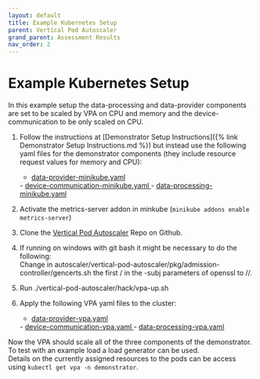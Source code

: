 ```yaml
---
layout: default
title: Example Kubernetes Setup
parent: Vertical Pod Autoscaler
grand_parent: Assessment Results
nav_order: 2
---
```


# Example Kubernetes Setup

In this example setup the data-processing and data-provider components are set to be scaled by VPA on CPU and memory and the device-communication to be only scaled on CPU.  

1. Follow the instructions at [Demonstrator Setup Instructions]({% link Demonstrator Setup Instructions.md %}) but instead use the following yaml files for the demonstrator components (they include resource request values for memory and CPU):  

   - <a download="data-provider-minikube.yaml" href="/Kubernetes-Autoscaler-Docs/demonstratorDownloads/VPA/data-provider-minikube.yaml" title="data-provider-minikube.yaml">data-provider-minikube.yaml
    </a>  
   - <a download="device-communication-minikube.yaml" href="/Kubernetes-Autoscaler-Docs/demonstratorDownloads/VPA/device-communication-minikube.yaml" title="device-communication-minikube.yaml">device-communication-minikube.yaml
    </a>  
   - <a download="data-processing-minikube.yaml" href="/Kubernetes-Autoscaler-Docs/demonstratorDownloads/VPA/data-processing-minikube.yaml" title="data-processing-minikube.yaml">data-processing-minikube.yaml
    </a> 

2. Activate the metrics-server addon in minkube (`minikube addons enable metrics-server`)
3. Clone the [Vertical Pod Autoscaler](https://github.com/kubernetes/autoscaler) Repo on Github.
4. If running on windows with git bash it might be necessary to do the following:  
   Change in autoscaler/vertical-pod-autoscaler/pkg/admission-controller/gencerts.sh the first / in the -subj parameters of openssl to //.
5. Run ./vertical-pod-autoscaler/hack/vpa-up.sh
6. Apply the following VPA yaml files to the cluster:  
   
   - <a download="data-provider-vpa.yaml" href="/Kubernetes-Autoscaler-Docs/demonstratorDownloads/VPA/data-provider-vpa.yaml" title="data-provider-vpa.yaml">data-provider-vpa.yaml
    </a>  
   - <a download="device-communication-vpa.yaml" href="/Kubernetes-Autoscaler-Docs/demonstratorDownloads/VPA/device-communication-vpa.yaml" title="device-communication-vpa.yaml">device-communication-vpa.yaml
    </a>  
   - <a download="data-processing-vpa.yaml" href="/Kubernetes-Autoscaler-Docs/demonstratorDownloads/VPA/data-processing-vpa.yaml" title="data-processing-vpa.yaml">data-processing-vpa.yaml
    </a>

Now the VPA should scale all of the three components of the demonstrator. To test with an example load a load generator can be used.  
Details on the currently assigned resources to the pods can be access using `kubectl get vpa -n demonstrator`.

